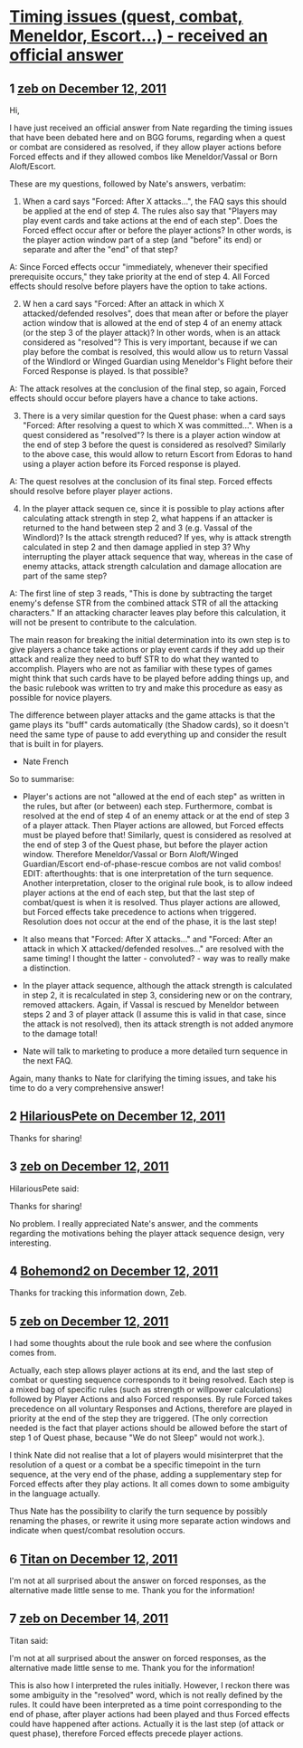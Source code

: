 # [Timing issues (quest, combat, Meneldor, Escort...) - received an official answer](https://community.fantasyflightgames.com/topic/57484-timing-issues-quest-combat-meneldor-escort-received-an-official-answer/)

## 1 [zeb on December 12, 2011](https://community.fantasyflightgames.com/topic/57484-timing-issues-quest-combat-meneldor-escort-received-an-official-answer/?do=findComment&comment=566722)

Hi,

I have just received an official answer from Nate regarding the timing issues that have been debated here and on BGG forums, regarding when a quest or combat are considered as resolved, if they allow player actions before Forced effects and if they allowed combos like Meneldor/Vassal or Born Aloft/Escort.

These are my questions, followed by Nate's answers, verbatim:

1) When a card says "Forced: After X attacks...", the FAQ says this should be applied at the end of step 4. The rules also say that "Players may play event cards and take actions at the end of each step". Does the Forced effect occur after or before the player actions? In other words, is the player action window part of a step (and "before" its end) or separate and after the "end" of that step?


A: Since Forced effects occur "immediately, whenever their specified prerequisite occurs," they take priority at the end of step 4. All Forced effects should resolve before players have the option to take actions.


2) W hen a card says "Forced: After an attack in which X attacked/defended resolves", does that mean after or before the player action window that is allowed at the end of step 4 of an enemy attack (or the step 3 of the player attack)? In other words, when is an attack considered as "resolved"? This is very important, because if we can play before the combat is resolved, this would allow us to return Vassal of the Windlord or Winged Guardian using Meneldor's Flight before their Forced Response is played. Is that possible?


A: The attack resolves at the conclusion of the final step, so again, Forced effects should occur before players have a chance to take actions.


3) There is a very similar question for the Quest phase: when a card says "Forced: After resolving a quest to which X was committed...". When is a quest considered as "resolved"? Is there is a player action window at the end of step 3 before the quest is considered as resolved? Similarly to the above case, this would allow to return Escort from Edoras to hand using a player action before its Forced response is played.


A: The quest resolves at the conclusion of its final step. Forced effects should resolve before player player actions.


4) In the player attack sequen ce, since it is possible to play actions after calculating attack strength in step 2, what happens if an attacker is returned to the hand between step 2 and 3 (e.g. Vassal of the Windlord)? Is the attack strength reduced? If yes, why is attack strength calculated in step 2 and then damage applied in step 3? Why interrupting the player attack sequence that way, whereas in the case of enemy attacks, attack strength calculation and damage allocation are part of the same step?


A: The first line of step 3 reads, "This is done by subtracting the target enemy's defense STR from the combined attack STR of all the attacking characters." If an attacking character leaves play before this calculation, it will not be present to contribute to the calculation.

The main reason for breaking the initial determination into its own step is to give players a chance take actions or play event cards if they add up their attack and realize they need to buff STR to do what they wanted to accomplish. Players who are not as familiar with these types of games might think that such cards have to be played before adding things up, and the basic rulebook was written to try and make this procedure as easy as possible for novice players.

The difference between player attacks and the game attacks is that the game plays its "buff" cards automatically (the Shadow cards), so it doesn't need the same type of pause to add everything up and consider the result that is built in for players.
 

- Nate French

So to summarise:

 * Player's actions are not "allowed at the end of each step" as written in the rules, but after (or between) each step. Furthermore, combat is resolved at the end of step 4 of an enemy attack or at the end of step 3 of a player attack. Then Player actions are allowed, but Forced effects must be played before that! Similarly, quest is considered as resolved at the end of step 3 of the Quest phase, but before the player action window. Therefore Meneldor/Vassal or Born Aloft/Winged Guardian/Escort end-of-phase-rescue combos are not valid combos!
   EDIT: afterthoughts: that is one interpretation of the turn sequence. Another interpretation, closer to the original rule book, is to allow indeed player actions at the end of each step, but that the last step of combat/quest is when it is resolved. Thus player actions are allowed, but Forced effects take precedence to actions when triggered. Resolution does not occur at the end of the phase, it is the last step!
    
 * It also means that "Forced: After X attacks..." and "Forced: After an attack in which X attacked/defended resolves..." are resolved with the same timing! I thought the latter - convoluted? - way was to really make a distinction.

 * In the player attack sequence, although the attack strength is calculated in step 2, it is recalculated in step 3, considering new or on the contrary, removed attackers. Again, if Vassal is rescued by Meneldor between steps 2 and 3 of player attack (I assume this is valid in that case, since the attack is not resolved), then its attack strength is not added anymore to the damage total!

 * Nate will talk to marketing to produce a more detailed turn sequence in the next FAQ.

Again, many thanks to Nate for clarifying the timing issues, and take his time to do a very comprehensive answer!

## 2 [HilariousPete on December 12, 2011](https://community.fantasyflightgames.com/topic/57484-timing-issues-quest-combat-meneldor-escort-received-an-official-answer/?do=findComment&comment=566741)

Thanks for sharing!

## 3 [zeb on December 12, 2011](https://community.fantasyflightgames.com/topic/57484-timing-issues-quest-combat-meneldor-escort-received-an-official-answer/?do=findComment&comment=566744)

HilariousPete said:

Thanks for sharing!



No problem. I really appreciated Nate's answer, and the comments regarding the motivations behing the player attack sequence design, very interesting.

## 4 [Bohemond2 on December 12, 2011](https://community.fantasyflightgames.com/topic/57484-timing-issues-quest-combat-meneldor-escort-received-an-official-answer/?do=findComment&comment=566752)

Thanks for tracking this information down, Zeb.

## 5 [zeb on December 12, 2011](https://community.fantasyflightgames.com/topic/57484-timing-issues-quest-combat-meneldor-escort-received-an-official-answer/?do=findComment&comment=566832)

I had some thoughts about the rule book and see where the confusion comes from.

Actually, each step allows player actions at its end, and the last step of combat or questing sequence corresponds to it being resolved. Each step is a mixed bag of specific rules (such as strength or willpower calculations) followed by Player Actions and also Forced responses. By rule Forced takes precedence on all voluntary Responses and Actions, therefore are played in priority at the end of the step they are triggered. (The only correction needed is the fact that player actions should be allowed before the start of step 1 of Quest phase, because "We do not Sleep" would not work.).

I think Nate did not realise that a lot of players would misinterpret that the resolution of a quest or a combat be a specific timepoint in the turn sequence, at the very end of the phase, adding a supplementary step for Forced effects after they play actions. It all comes down to some ambiguity in the language actually.

Thus Nate has the possibility to clarify the turn sequence by possibly renaming the phases, or rewrite it using more separate action windows and indicate when quest/combat resolution occurs.

## 6 [Titan on December 12, 2011](https://community.fantasyflightgames.com/topic/57484-timing-issues-quest-combat-meneldor-escort-received-an-official-answer/?do=findComment&comment=566845)

I'm not at all surprised about the answer on forced responses, as the alternative made little sense to me. Thank you for the information!

## 7 [zeb on December 14, 2011](https://community.fantasyflightgames.com/topic/57484-timing-issues-quest-combat-meneldor-escort-received-an-official-answer/?do=findComment&comment=567365)

Titan said:

I'm not at all surprised about the answer on forced responses, as the alternative made little sense to me. Thank you for the information!



This is also how I interpreted the rules initially. However, I reckon there was some ambiguity in the "resolved" word, which is not really defined by the rules. It could have been interpreted as a time point corresponding to the end of phase, after player actions had been played and thus Forced effects could have happened after actions. Actually it is the last step (of attack or quest phase), therefore Forced effects precede player actions.

